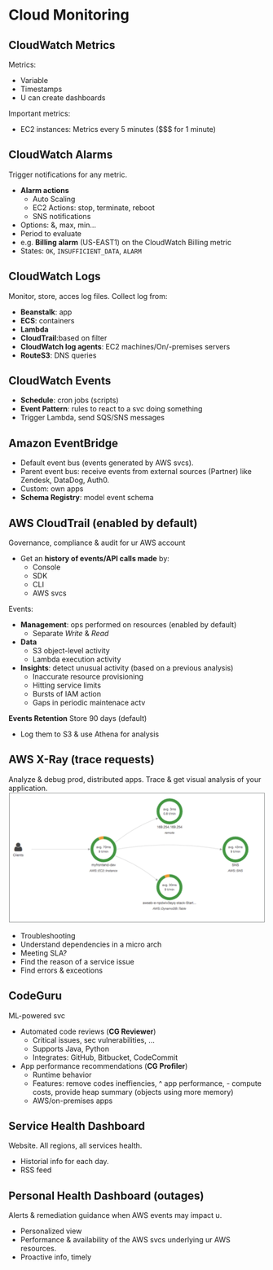 # Cloud Monitoring

## CloudWatch Metrics
Metrics:
- Variable
- Timestamps
- U can create dashboards

Important metrics:
- EC2 instances: Metrics every 5 minutes ($$$ for 1 minute)

## CloudWatch Alarms
Trigger notifications for any metric.
- **Alarm actions**
    - Auto Scaling
    - EC2 Actions: stop, terminate, reboot
    - SNS notifications
- Options: &, max, min...
- Period to evaluate
- e.g. **Billing alarm** (US-EAST1) on the CloudWatch Billing metric
- States: `OK`, `INSUFFICIENT_DATA`, `ALARM`

## CloudWatch Logs
Monitor, store, acces log files.
Collect log from:
- **Beanstalk**: app
- **ECS**: containers
- **Lambda**
- **CloudTrail**:based on filter
- **CloudWatch log agents**: EC2 machines/On/-premises servers
- **RouteS3**: DNS queries

## CloudWatch Events
- **Schedule**: cron jobs (scripts)
- **Event Pattern**: rules to react to a svc doing something
- Trigger Lambda, send SQS/SNS messages

## Amazon EventBridge
- Default event bus (events generated by AWS svcs). 
- Parent event bus: receive events from external sources (Partner) like Zendesk, 
DataDog, Auth0.
- Custom: own apps
- **Schema Registry**: model event schema

## AWS CloudTrail (enabled by default)
Governance, compliance & audit for ur AWS account
- Get an **history of events/API calls made** by:
    - Console
    - SDK
    - CLI
    - AWS svcs

Events:
- **Management**: ops performed on resources (enabled by default)
    - Separate *Write* & *Read*
- **Data**
    - S3 object-level activity
    - Lambda execution activity
- **Insights**: detect unusual activity (based on a previous analysis)
    - Inaccurate resource provisioning
    - Hitting service limits
    - Bursts of IAM action
    - Gaps in periodic maintenace actv

**Events Retention**
Store 90 days (default)
- Log them to S3 & use Athena for analysis

## AWS X-Ray (trace requests)
Analyze & debug prod, distributed apps.
Trace & get visual analysis of your application.
![AWS X-Ray example](images/x-ray.png)
- Troubleshooting
- Understand dependencies in a micro arch
- Meeting SLA?
- Find the reason of a service issue
- Find errors & exceotions

## CodeGuru
ML-powered svc
- Automated code reviews (**CG Reviewer**)
    - Critical issues, sec vulnerabilities, ...
    - Supports Java, Python
    - Integrates: GitHub, Bitbucket, CodeCommit
- App performance recommendations (**CG Profiler**)
    - Runtime behavior
    - Features: remove codes ineffiencies, ^ app performance, - compute costs,
    provide heap summary (objects using more memory)
    - AWS/on-premises apps

## Service Health Dashboard
Website. All regions, all services health.
- Historial info for each day.
- RSS feed

## Personal Health Dashboard (outages)
Alerts & remediation guidance when AWS events may impact u.
- Personalized view
- Performance & availability of the AWS svcs underlying ur AWS resources.
- Proactive info, timely